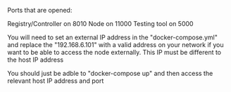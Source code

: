 Ports that are opened:

Registry/Controller on 8010
Node on 11000
Testing tool on 5000

You will need to set an external IP address in the "docker-compose.yml" and replace the "192.168.6.101" with a valid address on your network if you want to be able to access the node externally. This IP must be different to the host IP address

You should just be adble to "docker-compose up" and then access the relevant host IP address and port


